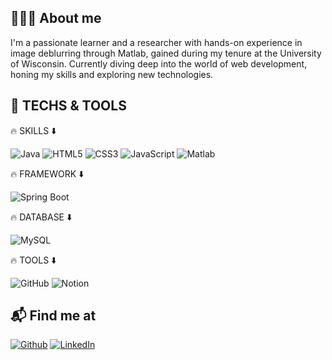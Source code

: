 ## 🙋🏻‍♂️ About me

I'm a passionate learner and a researcher with hands-on experience in image deblurring through Matlab, gained during my tenure at the University of Wisconsin. Currently diving deep into the world of web development, honing my skills and exploring new technologies.

## 🚀 TECHS & TOOLS

🔥 SKILLS ⬇️

![Java](https://img.shields.io/badge/Java-007396?style=flat-square&logo=java&logoColor=white)
![HTML5](https://img.shields.io/badge/HTML5-E34F26?style=flat-square&logo=html5&logoColor=white)
![CSS3](https://img.shields.io/badge/CSS3-1572B6?style=flat-square&logo=css3)
![JavaScript](https://img.shields.io/badge/JavaScript-F7DF1E?style=flat-square&logo=javascript&logoColor=white)
![Matlab](https://img.shields.io/badge/Matlab-0076A8?style=flat-square&logo=mathworks&logoColor=white&color=green)

🔥 FRAMEWORK ⬇️

![Spring Boot](https://img.shields.io/badge/Spring%20Boot-6DB33F?style=flat-square&logo=spring-boot&logoColor=white)

🔥 DATABASE ⬇️

![MySQL](https://img.shields.io/badge/MySQL-white?style=flat-square&logo=mysql)

🔥 TOOLS ⬇️

![GitHub](https://img.shields.io/badge/GitHub-181717?style=flat-square&logo=github)
![Notion](https://img.shields.io/badge/Notion-181717?style=flat-square&logo=Notion&logoColor=white)

## 📬 Find me at

[![Github](https://img.shields.io/badge/GitHub-181717?style=flat-square&logo=github)](https://github.com/Jungwoo-Ryu)
[![LinkedIn](https://img.shields.io/badge/LinkedIn-0077B5?style=flat-square&logo=linkedin&logoColor=white)](https://www.linkedin.com/in/jungwoo-ryu-6375a6211/)



